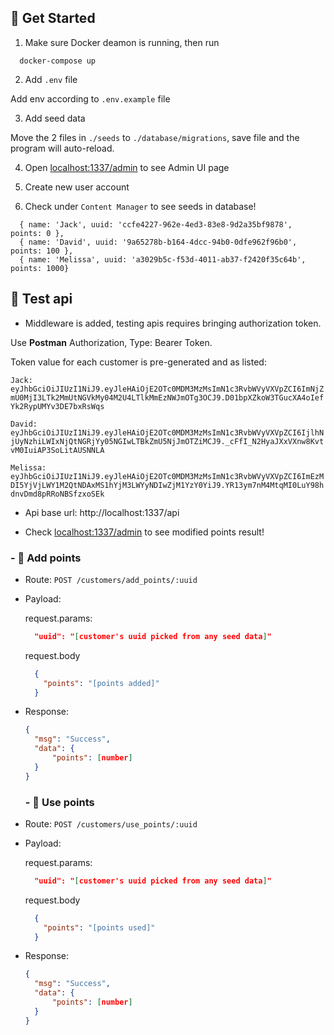 ## 🚀 Get Started

1.  Make sure Docker deamon is running, then run

  ```
    docker-compose up
  ```
2. Add `.env` file

Add env according to `.env.example` file

3. Add seed data

  Move the 2 files in `./seeds` to `./database/migrations`, save file and the program will auto-reload.

4. Open [localhost:1337/admin](http://localhost:1337/admin) to see Admin UI page

5. Create new user account

6. Check under `Content Manager` to see seeds in database!

  ```
    { name: 'Jack', uuid: 'ccfe4227-962e-4ed3-83e8-9d2a35bf9878', points: 0 },
    { name: 'David', uuid: '9a65278b-b164-4dcc-94b0-0dfe962f96b0', points: 100 },
    { name: 'Melissa', uuid: 'a3029b5c-f53d-4011-ab37-f2420f35c64b', points: 1000}
  ```

## 🎁 Test api

- Middleware is added, testing apis requires bringing authorization token.

Use **Postman** Authorization, Type: Bearer Token.

Token value for each customer is pre-generated and as listed:

  `Jack: eyJhbGciOiJIUzI1NiJ9.eyJleHAiOjE2OTc0MDM3MzMsImN1c3RvbWVyVXVpZCI6ImNjZmU0MjI3LTk2MmUtNGVkMy04M2U4LTlkMmEzNWJmOTg3OCJ9.D01bpXZkoW3TGucXA4oIefYk2RypUMYv3DE7bxRsWqs`

  `David: eyJhbGciOiJIUzI1NiJ9.eyJleHAiOjE2OTc0MDM3MzMsImN1c3RvbWVyVXVpZCI6IjlhNjUyNzhiLWIxNjQtNGRjYy05NGIwLTBkZmU5NjJmOTZiMCJ9._cFfI_N2HyaJXxVXnw8KvtvM0IuiAP3SoLitAUSNNLA`

  `Melissa: eyJhbGciOiJIUzI1NiJ9.eyJleHAiOjE2OTc0MDM3MzMsImN1c3RvbWVyVXVpZCI6ImEzMDI5YjVjLWY1M2QtNDAxMS1hYjM3LWYyNDIwZjM1YzY0YiJ9.YR13ym7nM4MtqMI0LuY98hdnvDmd8pRRoNBSfzxoSEk`


- Api base url: http://localhost:1337/api

- Check [localhost:1337/admin](http://localhost:1337/admin) to see modified points result!

### - 📌 Add points
- Route: `POST /customers/add_points/:uuid`

- Payload:

  request.params:
  ```json
    "uuid": "[customer's uuid picked from any seed data]"
  ```

  request.body
  ```json
    {
      "points": "[points added]"
    }
  ```

- Response:
  ```json
  {
    "msg": "Success",
    "data": {
        "points": [number]
    }
  }
  ```

  ### - 📌 Use points
- Route: `POST /customers/use_points/:uuid`

- Payload:

  request.params:
  ```json
    "uuid": "[customer's uuid picked from any seed data]"
  ```

  request.body
  ```json
    {
      "points": "[points used]"
    }
  ```

- Response:
  ```json
  {
    "msg": "Success",
    "data": {
        "points": [number]
    }
  }
  ```
